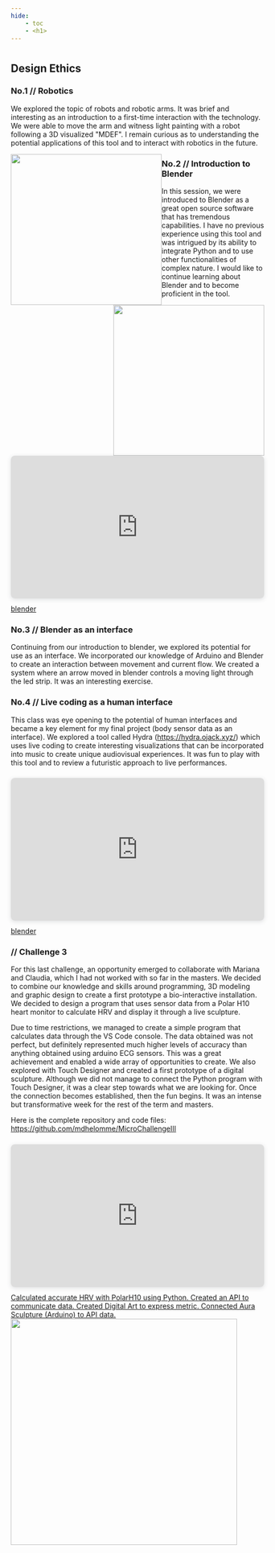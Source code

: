 ```yaml
---
hide:
    - toc
    - <h1>
---
```

#
## Design Ethics

### No.1 // Robotics
We explored the topic of robots and robotic arms. It was brief and interesting as an introduction to a first-time interaction with the technology. We were able to move the arm and witness light painting with a robot following a 3D visualized "MDEF". I remain curious as to understanding the potential applications of this tool and to interact with robotics in the future.

<img src="https://antonioheinemann.github.io/MDEF/images/MT02/robots1.jpg" style="float: left;" width="300"/>
<img src="https://antonioheinemann.github.io/MDEF/images/MT02/robots2.jpg" style="float: right;" width="300"/>

### No.2 // Introduction to Blender
In this session, we were introduced to Blender as a great open source software that has tremendous capabilities. I have no previous experience using this tool and was intrigued by its ability to integrate Python and to use other functionalities of complex nature. I would like to continue learning about Blender and to become proficient in the tool.


<div style="position: relative; width: 100%; height: 0; padding-top: 56.2500%;
 padding-bottom: 0; box-shadow: 0 2px 8px 0 rgba(63,69,81,0.16); margin-top: 1.6em; margin-bottom: 0.9em; overflow: hidden;
 border-radius: 8px; will-change: transform;">
  <iframe loading="lazy" style="position: absolute; width: 100%; height: 100%; top: 0; left: 0; border: none; padding: 0;margin: 0;"
    src="https:&#x2F;&#x2F;www.canva.com&#x2F;design&#x2F;DAFmfZ9Et-g&#x2F;view?embed" allowfullscreen="allowfullscreen" allow="fullscreen">
  </iframe>
</div>
<a href="https:&#x2F;&#x2F;www.canva.com&#x2F;design&#x2F;DAFmfZ9Et-g&#x2F;view?utm_content=DAFmfZ9Et-g&amp;utm_campaign=designshare&amp;utm_medium=embeds&amp;utm_source=link" target="_blank" rel="noopener">blender</a>


### No.3 // Blender as an interface
Continuing from our introduction to blender, we explored its potential for use as an interface. We incorporated our knowledge of Arduino and Blender to create an interaction between movement and current flow. We created a system where an arrow moved in blender controls a moving light through the led strip. It was an interesting exercise.


### No.4 // Live coding as a human interface
This class was eye opening to the potential of human interfaces and became a key element for my final project (body sensor data as an interface). We explored a tool called Hydra (https://hydra.ojack.xyz/) which uses live coding to create interesting visualizations that can be incorporated into music to create unique audiovisual experiences. It was fun to play with this tool and to review a futuristic approach to live performances.


<div style="position: relative; width: 100%; height: 0; padding-top: 56.2500%;
 padding-bottom: 0; box-shadow: 0 2px 8px 0 rgba(63,69,81,0.16); margin-top: 1.6em; margin-bottom: 0.9em; overflow: hidden;
 border-radius: 8px; will-change: transform;">
  <iframe loading="lazy" style="position: absolute; width: 100%; height: 100%; top: 0; left: 0; border: none; padding: 0;margin: 0;"
    src="https:&#x2F;&#x2F;www.canva.com&#x2F;design&#x2F;DAFmfZ9Et-g&#x2F;view?embed" allowfullscreen="allowfullscreen" allow="fullscreen">
  </iframe>
</div>
<a href="https:&#x2F;&#x2F;www.canva.com&#x2F;design&#x2F;DAFmfZ9Et-g&#x2F;view?utm_content=DAFmfZ9Et-g&amp;utm_campaign=designshare&amp;utm_medium=embeds&amp;utm_source=link" target="_blank" rel="noopener">blender</a>


### // Challenge 3
For this last challenge, an opportunity emerged to collaborate with Mariana and Claudia, which I had not worked with so far in the masters. We decided to combine our knowledge and skills around programming, 3D modeling and graphic design to create a first prototype a bio-interactive installation. We decided to design a program that uses sensor data from a Polar H10 heart monitor to calculate HRV and display it through a live sculpture.

Due to time restrictions, we managed to create a simple program that calculates data through the VS Code console. The data obtained was not perfect, but definitely represented much higher levels of accuracy than anything obtained using arduino ECG sensors. This was a great achievement and enabled a wide array of opportunities to create. We also explored with Touch Designer and created a first prototype of a digital sculpture. Although we did not manage to connect the Python program with Touch Designer, it was a clear step towards what we are looking for. Once the connection becomes established, then the fun begins. It was an intense but transformative week for the rest of the term and masters.


Here is the complete repository and code files:
https://github.com/mdhelomme/MicroChallengeIII


<div style="position: relative; width: 100%; height: 0; padding-top: 56.2500%;
 padding-bottom: 0; box-shadow: 0 2px 8px 0 rgba(63,69,81,0.16); margin-top: 1.6em; margin-bottom: 0.9em; overflow: hidden;
 border-radius: 8px; will-change: transform;">
  <iframe loading="lazy" style="position: absolute; width: 100%; height: 100%; top: 0; left: 0; border: none; padding: 0;margin: 0;"
    src="https:&#x2F;&#x2F;www.canva.com&#x2F;design&#x2F;DAFjT8ruf5Y&#x2F;view?embed" allowfullscreen="allowfullscreen" allow="fullscreen">
  </iframe>
</div>
<a href="https:&#x2F;&#x2F;www.canva.com&#x2F;design&#x2F;DAFjT8ruf5Y&#x2F;view?utm_content=DAFjT8ruf5Y&amp;utm_campaign=designshare&amp;utm_medium=embeds&amp;utm_source=link" target="_blank" rel="noopener">Calculated accurate HRV with PolarH10 using Python. Created an API to communicate data. Created Digital Art to express metric. Connected Aura Sculpture (Arduino) to API data.</a>


<img src="https://antonioheinemann.github.io/MDEF/images/MT02/challenge1.png" width="450"/>
